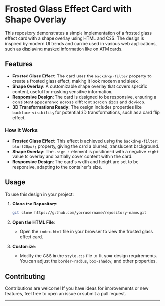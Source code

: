 
# Frosted Glass Effect Card with Shape Overlay

This repository demonstrates a simple implementation of a frosted glass effect card with a shape overlay using HTML and CSS. The design is inspired by modern UI trends and can be used in various web applications, such as displaying masked information like on ATM cards.

## Features

- **Frosted Glass Effect**: The card uses the `backdrop-filter` property to create a frosted glass effect, making it look modern and sleek.
- **Shape Overlay**: A customizable shape overlay that covers specific content, useful for masking sensitive information.
- **Responsive Design**: The card is designed to be responsive, ensuring a consistent appearance across different screen sizes and devices.
- **3D Transformations Ready**: The design includes properties like `backface-visibility` for potential 3D transformations, such as a card flip effect.



### How It Works

- **Frosted Glass Effect**: This effect is achieved using the `backdrop-filter: blur(20px);` property, giving the card a blurred, translucent background.
- **Shape Overlay**: The `.sign i` element is positioned with a negative `right` value to overlay and partially cover content within the card.
- **Responsive Design**: The card's width and height are set to be responsive, adapting to the container's size.

## Usage

To use this design in your project:

1. **Clone the Repository**:
   ```bash
   git clone https://github.com/yourusername/repository-name.git
   ```

2. **Open the HTML File**:
   - Open the `index.html` file in your browser to view the frosted glass effect card.

3. **Customize**:
   - Modify the CSS in the `style.css` file to fit your design requirements. You can adjust the `border-radius`, `box-shadow`, and other properties.

## Contributing

Contributions are welcome! If you have ideas for improvements or new features, feel free to open an issue or submit a pull request.

---
